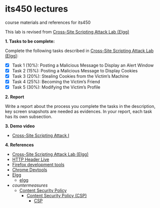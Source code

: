 # its450 lectures

course materials and references for its450

This lab is revised from [Cross-Site Scripting Attack Lab (Elgg)](https://seedsecuritylabs.org/Labs_16.04/Web/Web_XSS_Elgg/)

**1. Tasks to be complete:**

Complete the following tasks described in [Cross-Site Scripting Attack Lab (Elgg)](./refs/WebXSSElggnew.pdf):


- [x] Task 1 (10%): Posting a Malicious Message to Display an Alert Window
- [x] Task 2 (15%): Posting a Malicious Message to Display Cookies
- [x] Task 3 (20%): Stealing Cookies from the Victim’s Machine
- [x] Task 4 (25%): Becoming the Victim’s Friend
- [x] Task 5 (30%):  Modifying the Victim’s Profile

**2. Report**

Write a report about the process you complete the tasks in the description, key screen snapshots are needed as evidences. In your report, each task has its own subsection.


**3. Demo video**
* [Cross-Site Scripting Attack I](https://youtu.be/YX_qiofPriE)

**4. References**
* [Cross-Site Scripting Attack Lab (Elgg)](https://seedsecuritylabs.org/Labs_16.04/Web/Web_XSS_Elgg/)
* [HTTP Header Live](https://addons.mozilla.org/en-US/firefox/addon/http-header-live/)
* [Firefox development tools](https://developer.mozilla.org/en-US/docs/Tools)
* [Chrome Devtools](https://developers.google.com/web/tools/chrome-devtools)
* [Elgg](https://en.wikipedia.org/wiki/Elgg_(software))
  * [elgg](https://elgg.org/)
* _countermeasures_
  * [Content Security Policy](https://en.wikipedia.org/wiki/Content_Security_Policy)
    * [Content Security Policy (CSP)](https://developer.mozilla.org/en-US/docs/Web/HTTP/CSP)
      * [CSP](https://www.w3.org/TR/CSP/)